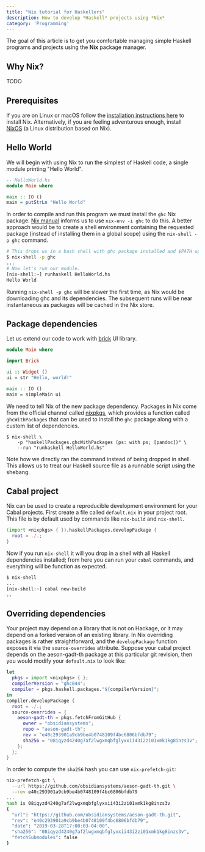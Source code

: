 ```yaml
---
title: "Nix tutorial for Haskellers"
description: How to develop *Haskell* projects using *Nix*
category: 'Programming'
---
```


The goal of this article is to get you comfortable managing simple Haskell
programs and projects using the **Nix** package manager.

## Why Nix?

TODO

## Prerequisites

If you are on Linux or macOS follow the [installation instructions
here](https://nixos.org/nix/) to install Nix. Alternatively, if you
are feeling adventurous enough, install [NixOS](https://nixos.org/) (a Linux
distribution based on Nix).

## Hello World

We will begin with using Nix to run the simplest of Haskell code, a single
module printing "Hello World".

```haskell
-- HelloWorld.hs
module Main where

main :: IO ()
main = putStrLn "Hello World"
```

In order to compile and run this program we must install the `ghc` Nix package.
[Nix manual](https://nixos.org/nix/manual/#chap-package-management) informs us
to use `nix-env -i ghc` to do this. A better approach would be to create a
shell environment containing the requested package (instead of installing them
in a global scope) using the `nix-shell -p ghc` command.

```bash
# This drops us in a bash shell with ghc package installed and $PATH updated.
$ nix-shell -p ghc
...
# Now let's run our module.
[nix-shell:~] runhaskell HelloWorld.hs
Hello World
```

Running `nix-shell -p ghc` will be slower the first time, as Nix would be
downloading ghc and its dependencies. The subsequent runs will be near
instantaneous as packages will be cached in the Nix store.

## Package dependencies

Let us extend our code to work with
[brick](http://hackage.haskell.org/package/brick) UI library.

```haskell
module Main where

import Brick

ui :: Widget ()
ui = str "Hello, world!"

main :: IO ()
main = simpleMain ui
```

We need to tell Nix of the new package dependency. Packages in Nix come from the
official channel called [nixpkgs](https://github.com/NixOS/nixpkgs), which
provides a function called `ghcWithPackages` that can be used to install the
`ghc` package along with a custom list of dependencies.

```
$ nix-shell \
    -p "haskellPackages.ghcWithPackages (ps: with ps; [pandoc])" \
    --run "runhaskell HelloWorld.hs"
```

Note how we directly ran the command instead of being dropped in shell. This
allows us to treat our Haskell source file as a runnable script using the
shebang.

## Cabal project

Nix can be used to create a reproducible development environment for your Cabal
projects. First create a file called `default.nix` in your project root. This
file is by default used by commands like `nix-build` and `nix-shell`.

```nix
(import <nixpkgs> { }).haskellPackages.developPackage {
  root = ./.;
}
```

Now if you run `nix-shell` it will you drop in a shell with all Haskell
dependencies installed; from here you can run your `cabal` commands, and
everything will be function as expected.

```bash
$ nix-shell
...
[nix-shell:~] cabal new-build
..
```

## Overriding dependencies

Your project may depend on a library that is not on Hackage, or it may depend on
a forked version of an existing library. In Nix overriding packages is rather
straightforward, and the `developPackage` function exposes it via the
`source-overrides` attribute. Suppose your cabal project depends on the
aeson-gadt-th package at this particular git revision, then you would modify
your `default.nix` to look like:

```nix
let
  pkgs = import <nixpkgs> { };
  compilerVersion = "ghc844"; 
  compiler = pkgs.haskell.packages."${compilerVersion}";
in
compiler.developPackage {
  root = ./.;
  source-overrides = {
    aeson-gadt-th = pkgs.fetchFromGitHub {
      owner = "obsidiansystems";
      repo = "aeson-gadt-th";
      rev = "e40c293901a9cb9be4b0748109f4bc6806bfdb79";
      sha256 = "08iqyzd4240g7af2lwgxmqbfglyxxii43i2zi01xmk1kg8inzs3v";
    };
  };
}
```

In order to compute the `sha256` hash you can use `nix-prefetch-git`:

```bash
nix-prefetch-git \
  --url https://github.com/obsidiansystems/aeson-gadt-th.git \
  --rev e40c293901a9cb9be4b0748109f4bc6806bfdb79
...
hash is 08iqyzd4240g7af2lwgxmqbfglyxxii43i2zi01xmk1kg8inzs3v
{
  "url": "https://github.com/obsidiansystems/aeson-gadt-th.git",
  "rev": "e40c293901a9cb9be4b0748109f4bc6806bfdb79",
  "date": "2019-03-28T17:00:03-04:00",
  "sha256": "08iqyzd4240g7af2lwgxmqbfglyxxii43i2zi01xmk1kg8inzs3v",
  "fetchSubmodules": false
}
```
